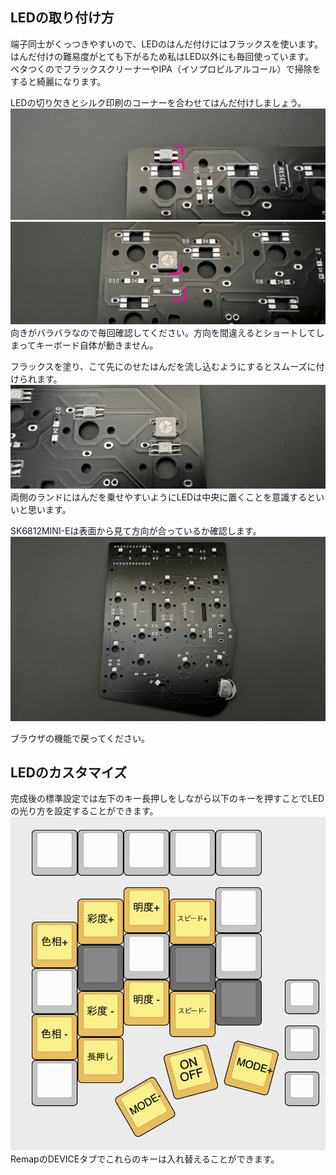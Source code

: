 ## LEDの取り付け方
端子同士がくっつきやすいので、LEDのはんだ付けにはフラックスを使います。  
はんだ付けの難易度がとても下がるため私はLED以外にも毎回使っています。  
ベタつくのでフラックスクリーナーやIPA（イソプロピルアルコール）で掃除をすると綺麗になります。  
  
LEDの切り欠きとシルク印刷のコーナーを合わせてはんだ付けしましょう。  
![](img/IMG_1039.jpg)    
![](img/IMG_1049.jpg)  
向きがバラバラなので毎回確認してください。方向を間違えるとショートしてしまってキーボード自体が動きません。  
    
    
フラックスを塗り、こて先にのせたはんだを流し込むようにするとスムーズに付けられます。 
![](img/IMG_1059.jpeg)     
両側のランドにはんだを乗せやすいようにLEDは中央に置くことを意識するといいと思います。  

SK6812MINI-Eは表面から見て方向が合っているか確認します。
![](img/IMG_1068.jpeg)  

ブラウザの機能で戻ってください。

## LEDのカスタマイズ
完成後の標準設定では左下のキー長押しをしながら以下のキーを押すことでLEDの光り方を設定することができます。
![](img/ledh.png)  
RemapのDEVICEタブでこれらのキーは入れ替えることができます。  
